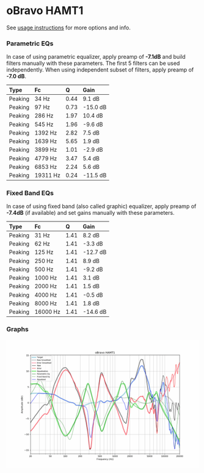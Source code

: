 # oBravo HAMT1
See [usage instructions](https://github.com/jaakkopasanen/AutoEq#usage) for more options and info.

### Parametric EQs
In case of using parametric equalizer, apply preamp of **-7.1dB** and build filters manually
with these parameters. The first 5 filters can be used independently.
When using independent subset of filters, apply preamp of **-7.0 dB**.

| Type    | Fc       |    Q | Gain     |
|:--------|:---------|:-----|:---------|
| Peaking | 34 Hz    | 0.44 | 9.1 dB   |
| Peaking | 97 Hz    | 0.73 | -15.0 dB |
| Peaking | 286 Hz   | 1.97 | 10.4 dB  |
| Peaking | 545 Hz   | 1.96 | -9.6 dB  |
| Peaking | 1392 Hz  | 2.82 | 7.5 dB   |
| Peaking | 1639 Hz  | 5.65 | 1.9 dB   |
| Peaking | 3899 Hz  | 1.01 | -2.9 dB  |
| Peaking | 4779 Hz  | 3.47 | 5.4 dB   |
| Peaking | 6853 Hz  | 2.24 | 5.6 dB   |
| Peaking | 19311 Hz | 0.24 | -11.5 dB |

### Fixed Band EQs
In case of using fixed band (also called graphic) equalizer, apply preamp of **-7.4dB**
(if available) and set gains manually with these parameters.

| Type    | Fc       |    Q | Gain     |
|:--------|:---------|:-----|:---------|
| Peaking | 31 Hz    | 1.41 | 8.2 dB   |
| Peaking | 62 Hz    | 1.41 | -3.3 dB  |
| Peaking | 125 Hz   | 1.41 | -12.7 dB |
| Peaking | 250 Hz   | 1.41 | 8.9 dB   |
| Peaking | 500 Hz   | 1.41 | -9.2 dB  |
| Peaking | 1000 Hz  | 1.41 | 3.1 dB   |
| Peaking | 2000 Hz  | 1.41 | 1.5 dB   |
| Peaking | 4000 Hz  | 1.41 | -0.5 dB  |
| Peaking | 8000 Hz  | 1.41 | 1.8 dB   |
| Peaking | 16000 Hz | 1.41 | -14.6 dB |

### Graphs
![](./oBravo%20HAMT1.png)